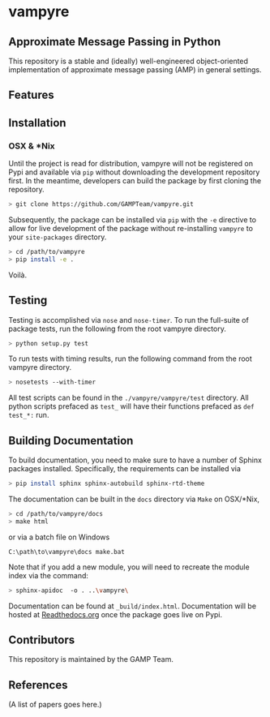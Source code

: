 # vampyre
## Approximate Message Passing in Python
This repository is a stable and (ideally) well-engineered object-oriented implementation of approximate message passing (AMP) in general settings. 

## Features

## Installation 
### OSX & *Nix
Until the project is read for distribution, vampyre will not be registered on Pypi and available via `pip` without downloading the development repository first. In the meantime, developers can build the package by first cloning the repository.

```bash
> git clone https://github.com/GAMPTeam/vampyre.git
```

Subsequently, the package can be installed via `pip` with the `-e` directive to allow for live development of the package without re-installing `vampyre` to your `site-packages` directory.

```bash
> cd /path/to/vampyre
> pip install -e .
```

Voilà.

## Testing
Testing is accomplished via `nose` and `nose-timer`. To run the full-suite of package tests, run the following from the root vampyre directory.

```bash
> python setup.py test
```

To run tests with timing results, run the following command from the root vampyre directory.
```bash
> nosetests --with-timer
```

All test scripts can be found in the `./vampyre/vampyre/test` directory. All python scripts prefaced as `test_` will have their functions prefaced as `def test_*:` run.


## Building Documentation
To build documentation, you need to make sure to have a number of Sphinx packages installed. Specifically, the requirements can be installed via

```bash
> pip install sphinx sphinx-autobuild sphinx-rtd-theme
```

The documentation can be built in the `docs` directory via `Make` on OSX/*Nix, 
```bash
> cd /path/to/vampyre/docs
> make html
```
or via a batch file on Windows
```dos
C:\path\to\vampyre\docs make.bat
```

Note that if you add a new module, you will need to recreate the module index
via the command:
```bash
> sphinx-apidoc  -o . ..\vampyre\
```

Documentation can be found at `_build/index.html`. Documentation will be hosted at [Readthedocs.org](https://readthedocs.org) once the package goes live on Pypi.


## Contributors
This repository is maintained by the GAMP Team.

## References
(A list of papers goes here.)